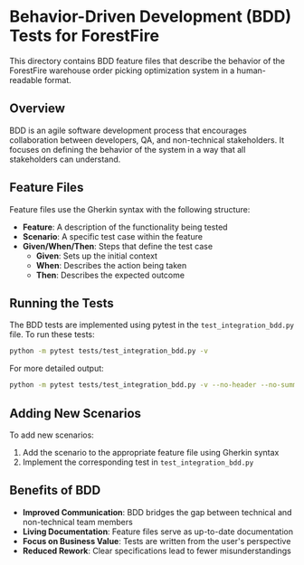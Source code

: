 # Behavior-Driven Development (BDD) Tests for ForestFire

This directory contains BDD feature files that describe the behavior of the ForestFire warehouse order picking optimization system in a human-readable format.

## Overview

BDD is an agile software development process that encourages collaboration between developers, QA, and non-technical stakeholders. It focuses on defining the behavior of the system in a way that all stakeholders can understand.

## Feature Files

Feature files use the Gherkin syntax with the following structure:

- **Feature**: A description of the functionality being tested
- **Scenario**: A specific test case within the feature
- **Given/When/Then**: Steps that define the test case
  - **Given**: Sets up the initial context
  - **When**: Describes the action being taken
  - **Then**: Describes the expected outcome

## Running the Tests

The BDD tests are implemented using pytest in the `test_integration_bdd.py` file. To run these tests:

```bash
python -m pytest tests/test_integration_bdd.py -v
```

For more detailed output:

```bash
python -m pytest tests/test_integration_bdd.py -v --no-header --no-summary
```

## Adding New Scenarios

To add new scenarios:

1. Add the scenario to the appropriate feature file using Gherkin syntax
2. Implement the corresponding test in `test_integration_bdd.py`

## Benefits of BDD

- **Improved Communication**: BDD bridges the gap between technical and non-technical team members
- **Living Documentation**: Feature files serve as up-to-date documentation
- **Focus on Business Value**: Tests are written from the user's perspective
- **Reduced Rework**: Clear specifications lead to fewer misunderstandings
